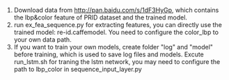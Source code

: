 1. Download data from http://pan.baidu.com/s/1dF3HyGp, which contains the lbp&color feature of PRID dataset and the trained model.
2. run ex_fea_sequence.py for extracting features, you can directly use the trained model: re-id.caffemodel. You need to configure the color_lbp to your own data path.
3. If you want to train your own models, create folder "log" and "model" before training, which is used to save log files and models. Excute run_lstm.sh for traning the lstm network, you may need to configure the path to lbp_color in sequence_input_layer.py

